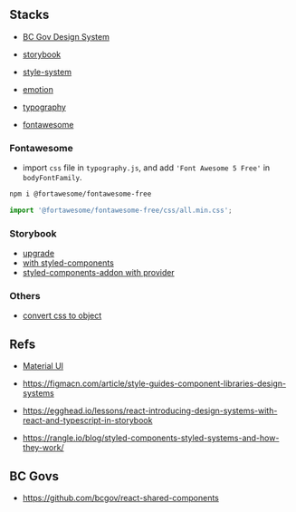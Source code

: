 ## Stacks

- [BC Gov Design System](https://developer.gov.bc.ca/Design-System/About-the-Design-System)

- [storybook](https://www.learnstorybook.com/)

- [style-system](https://styled-system.com/)

- [emotion](https://github.com/emotion-js/emotion)

- [typography](https://github.com/KyleAMathews/typography.js)

- [fontawesome](https://fontawesome.com/)

### Fontawesome

- import `css` file in `typography.js`, and add `'Font Awesome 5 Free'` in `bodyFontFamily`.

```bash
npm i @fortawesome/fontawesome-free
```

```js
import '@fortawesome/fontawesome-free/css/all.min.css';
```

### Storybook

- [upgrade](https://medium.com/storybookjs/storybook-6-migration-guide-200346241bb5)
- [with styled-components](https://github.com/echoulen/storybook-addon-styled-component-theme)
- [styled-components-addon with provider](https://medium.com/encode/setting-up-storybook-with-material-ui-and-styled-components-5bdacb6db866)

### Others

- [convert css to object](https://staxmanade.com/CssToReact/)

## Refs

- [Material UI](https://material-ui.com/)

- https://figmacn.com/article/style-guides-component-libraries-design-systems

- https://egghead.io/lessons/react-introducing-design-systems-with-react-and-typescript-in-storybook

- https://rangle.io/blog/styled-components-styled-systems-and-how-they-work/

## BC Govs

- https://github.com/bcgov/react-shared-components

